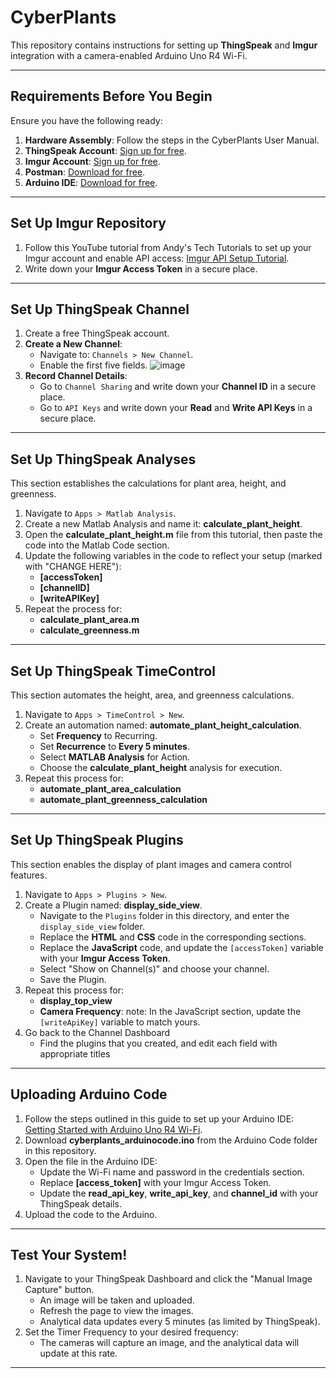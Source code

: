 # CyberPlants

This repository contains instructions for setting up **ThingSpeak** and **Imgur** integration with a camera-enabled Arduino Uno R4 Wi-Fi.

---

## Requirements Before You Begin

Ensure you have the following ready:
1. **Hardware Assembly**: Follow the steps in the CyberPlants User Manual.
2. **ThingSpeak Account**: [Sign up for free](https://thingspeak.mathworks.com/).
3. **Imgur Account**: [Sign up for free](https://imgur.com/).
4. **Postman**: [Download for free](https://www.postman.com/).
5. **Arduino IDE**: [Download for free](https://www.arduino.cc/en/software).

---

## Set Up Imgur Repository

1. Follow this YouTube tutorial from Andy's Tech Tutorials to set up your Imgur account and enable API access: [Imgur API Setup Tutorial](https://www.youtube.com/watch?v=anfNgyplDjI&t=212s).
2. Write down your **Imgur Access Token** in a secure place.

---

## Set Up ThingSpeak Channel

1. Create a free ThingSpeak account.
2. **Create a New Channel**:
   - Navigate to: `Channels > New Channel`.
   - Enable the first five fields.
     ![image](https://github.com/user-attachments/assets/8e0089ce-1eab-40b2-8fe1-a2d695e3a5bd)
3. **Record Channel Details**:
   - Go to `Channel Sharing` and write down your **Channel ID** in a secure place.
   - Go to `API Keys` and write down your **Read** and **Write API Keys** in a secure place.

---

## Set Up ThingSpeak Analyses

This section establishes the calculations for plant area, height, and greenness.

1. Navigate to `Apps > Matlab Analysis`.
2. Create a new Matlab Analysis and name it: **calculate_plant_height**.
3. Open the **calculate_plant_height.m** file from this tutorial, then paste the code into the Matlab Code section.
4. Update the following variables in the code to reflect your setup (marked with "CHANGE HERE"):
   - **[accessToken]**
   - **[channelID]**
   - **[writeAPIKey]**
5. Repeat the process for:
   - **calculate_plant_area.m**
   - **calculate_greenness.m**

---

## Set Up ThingSpeak TimeControl

This section automates the height, area, and greenness calculations.

1. Navigate to `Apps > TimeControl > New`.
2. Create an automation named: **automate_plant_height_calculation**.
   - Set **Frequency** to Recurring.
   - Set **Recurrence** to **Every 5 minutes**.
   - Select **MATLAB Analysis** for Action.
   - Choose the **calculate_plant_height** analysis for execution.
3. Repeat this process for:
   - **automate_plant_area_calculation**
   - **automate_plant_greenness_calculation**

---

## Set Up ThingSpeak Plugins

This section enables the display of plant images and camera control features.

1. Navigate to `Apps > Plugins > New`.
2. Create a Plugin named: **display_side_view**.
   - Navigate to the `Plugins` folder in this directory, and enter the `display_side_view` folder.
   - Replace the **HTML** and **CSS** code in the corresponding sections.
   - Replace the **JavaScript** code, and update the `[accessToken]` variable with your **Imgur Access Token**.
   - Select "Show on Channel(s)" and choose your channel.
   - Save the Plugin.
3. Repeat this process for:
   - **display_top_view**
   - **Camera Frequency**: note: In the JavaScript section, update the `[writeApiKey]` variable to match yours.
4. Go back to the Channel Dashboard
   - Find the plugins that you created, and edit each field with appropriate titles

---

## Uploading Arduino Code

1. Follow the steps outlined in this guide to set up your Arduino IDE: [Getting Started with Arduino Uno R4 Wi-Fi](https://docs.arduino.cc/tutorials/uno-r4-wifi/r4-wifi-getting-started/).
2. Download **cyberplants_arduinocode.ino** from the Arduino Code folder in this repository.
3. Open the file in the Arduino IDE:
   - Update the Wi-Fi name and password in the credentials section.
   - Replace **[access_token]** with your Imgur Access Token.
   - Update the **read_api_key**, **write_api_key**, and **channel_id** with your ThingSpeak details.
4. Upload the code to the Arduino.

---

## Test Your System!

1. Navigate to your ThingSpeak Dashboard and click the "Manual Image Capture" button.
   - An image will be taken and uploaded.
   - Refresh the page to view the images.
   - Analytical data updates every 5 minutes (as limited by ThingSpeak).
2. Set the Timer Frequency to your desired frequency:
   - The cameras will capture an image, and the analytical data will update at this rate.

---
